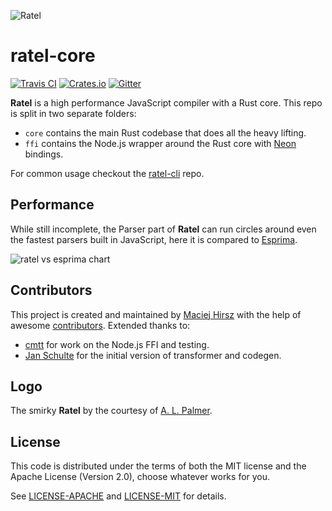 ![Ratel](http://maciej.codes/things/ratel-400.png)

# ratel-core

[![Travis CI](https://travis-ci.org/ratel-rust/ratel-core.svg)](https://travis-ci.org/ratel-rust/ratel-core)
[![Crates.io](https://img.shields.io/crates/v/ratel.svg)](https://crates.io/crates/ratel)
[![Gitter](https://img.shields.io/gitter/room/ratel-rust/Lobby.svg)](https://gitter.im/ratel-rust/Lobby)

**Ratel** is a high performance JavaScript compiler with a Rust core. This repo is split in two separate folders:

- `core` contains the main Rust codebase that does all the heavy lifting.
- `ffi` contains the Node.js wrapper around the Rust core with [Neon](http://neon.rustbridge.io/) bindings.

For common usage checkout the [ratel-cli](https://github.com/ratel-rust/ratel-cli) repo.

## Performance

While still incomplete, the Parser part of **Ratel** can run circles around even the fastest parsers built in JavaScript, here it is compared to [Esprima](http://esprima.org/).

![ratel vs esprima chart](http://terhix.com/ratel-perf-1.png)

## Contributors

This project is created and maintained by [Maciej Hirsz](https://github.com/maciejhirsz) with the help of awesome [contributors](https://github.com/ratel-rust/ratel-core/graphs/contributors). Extended thanks to:

- [cmtt](https://github.com/cmtt) for work on the Node.js FFI and testing.
- [Jan Schulte](https://github.com/schultyy) for the initial version of transformer and codegen.

## Logo

The smirky **Ratel** by the courtesy of [A. L. Palmer](https://www.behance.net/alpalmer60b4).

## License

This code is distributed under the terms of both the MIT license
and the Apache License (Version 2.0), choose whatever works for you.

See [LICENSE-APACHE](LICENSE-APACHE) and [LICENSE-MIT](LICENSE-MIT) for details.
